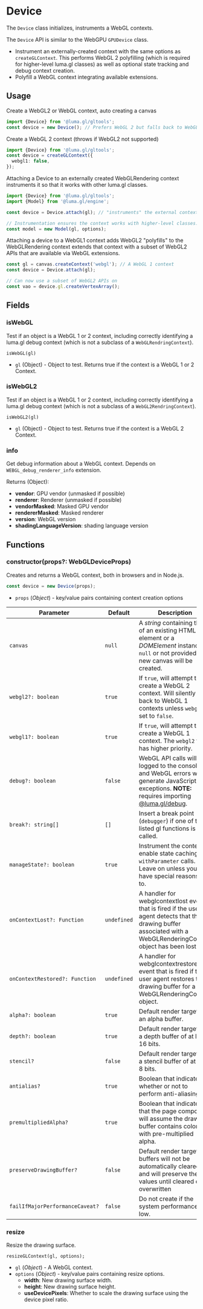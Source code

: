 # Device

The `Device` class initializes, instruments a WebGL contexts.

The `Device` API is similar to the WebGPU `GPUDevice` class.

- Instrument an externally-created context with the same options as `createGLContext`. This performs WebGL 2 polyfilling (which is required for higher-level luma.gl classes) as well as optional state tracking and debug context creation.
- Polyfill a WebGL context integrating available extensions.


## Usage

Create a WebGL2 or WebGL context, auto creating a canvas

```typescript
import {Device} from '@luma.gl/gltools';
const device = new Device(); // Prefers WebGL 2 but falls back to WebGL 1
```

Create a WebGL 2 context (throws if WebGL2 not supported)

```typescript
import {Device} from '@luma.gl/gltools';
const device = createGLContext({
  webgl1: false,
});
```

Attaching a Device to an externally created WebGLRendering context instruments it
so that it works with other luma.gl classes.

```typescript
import {Device} from '@luma.gl/gltools';
import {Model} from '@luma.gl/engine';

const device = Device.attach(gl); // "instruments" the external context

// Instrumentation ensures the context works with higher-level classes.
const model = new Model(gl, options);
```

Attaching a device to a WebGL1 context adds WebGL2 "polyfills" to the WebGLRendering context
extends that context with a subset of WebGL2 APIs that are available via WebGL extensions.

```typescript
const gl = canvas.createContext('webgl'); // A WebGL 1 context
const device = Device.attach(gl);

// Can now use a subset of WebGL2 APIs on
const vao = device.gl.createVertexArray();
```

## Fields

### isWebGL

Test if an object is a WebGL 1 or 2 context, including correctly identifying a luma.gl debug context (which is not a subclass of a `WebGLRendringContext`).

`isWebGL(gl)`

- `gl` (Object) - Object to test.
  Returns true if the context is a WebGL 1 or 2 Context.

### isWebGL2

Test if an object is a WebGL 1 or 2 context, including correctly identifying a luma.gl debug context (which is not a subclass of a `WebGL2RendringContext`).

`isWebGL2(gl)`

- `gl` (Object) - Object to test.
  Returns true if the context is a WebGL 2 Context.

### info

Get debug information about a WebGL context. Depends on `WEBGL_debug_renderer_info` extension.

Returns (Object):

- **vendor**: GPU vendor (unmasked if possible)
- **renderer**: Renderer (unmasked if possible)
- **vendorMasked**: Masked GPU vendor
- **rendererMasked**: Masked renderer
- **version**: WebGL version
- **shadingLanguageVersion**: shading language version



## Functions

### constructor(props?: WebGLDeviceProps)

Creates and returns a WebGL context, both in browsers and in Node.js.

```typescript
const device = new Device(props);
```

- `props` (_Object_) - key/value pairs containing context creation options

| Parameter                      | Default     | Description                                                                                                                                                                   |
| ------------------------------ | ----------- | ----------------------------------------------------------------------------------------------------------------------------------------------------------------------------- |
| `canvas`                       | `null`      | A _string_ containing the `id` of an existing HTML element or a _DOMElement_ instance. If `null` or not provided, a new canvas will be created.                               |
| `webgl2?: boolean`                       | `true`      | If `true`, will attempt to create a WebGL 2 context. Will silently fall back to WebGL 1 contexts unless `webgl1` is set to `false`.                                           |
| `webgl1?: boolean`                       | `true`      | If `true`, will attempt to create a WebGL 1 context. The `webgl2` flag has higher priority.                                                                                   |
| `debug?: boolean`                        | `false`     | WebGL API calls will be logged to the console and WebGL errors will generate JavaScript exceptions. **NOTE:** requires importing [@luma.gl/debug](/docs/api-reference/debug). |
| `break?: string[]`                        | `[]`        | Insert a break point (`debugger`) if one of the listed gl functions is called.                                                                                                |
| `manageState?: boolean`                  | `true`      | Instrument the context to enable state caching and `withParameter` calls. Leave on unless you have special reasons not to.                                                    |
| `onContextLost?: Function`                | `undefined` | A handler for webglcontextlost event that is fired if the user agent detects that the drawing buffer associated with a WebGLRenderingContext object has been lost.            |
| `onContextRestored?: Function`            | `undefined` | A handler for webglcontextrestored event that is fired if the user agent restores the drawing buffer for a WebGLRenderingContext object.                                      |
| `alpha?: boolean`                        | `true`      | Default render target has an alpha buffer.                                                                                                                                    |
| `depth?: boolean`                        | `true`      | Default render target has a depth buffer of at least 16 bits.                                                                                                                 |
| `stencil?`                      | `false`     | Default render target has a stencil buffer of at least 8 bits.                                                                                                                |
| `antialias?`                    | `true`      | Boolean that indicates whether or not to perform anti-aliasing.                                                                                                               |
| `premultipliedAlpha?`           | `true`      | Boolean that indicates that the page compositor will assume the drawing buffer contains colors with pre-multiplied alpha.                                                     |
| `preserveDrawingBuffer?`        | `false`     | Default render target buffers will not be automatically cleared and will preserve their values until cleared or overwritten                                                   |
| `failIfMajorPerformanceCaveat?` | `false`     | Do not create if the system performance is low.                                                                                                                               |


### resize

Resize the drawing surface.

```
resizeGLContext(gl, options);
```

- `gl` (_Object_) - A WebGL context.
- `options` (_Object_) - key/value pairs containing resize options.
  - **width**: New drawing surface width.
  - **height**: New drawing surface height.
  - **useDevicePixels**: Whether to scale the drawing surface using the device pixel ratio.
